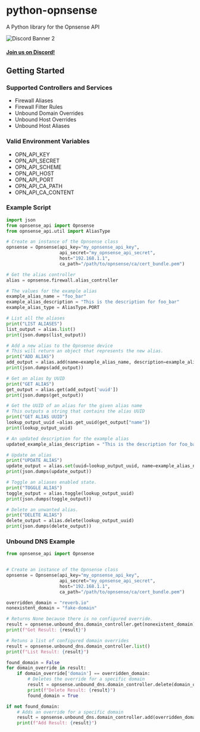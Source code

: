 # python-opnsense
A Python library for the Opnsense API


![Discord Banner 2](https://discordapp.com/api/guilds/418227841398996993/widget.png?style=banner2)
#### [Join us on Discord!](https://discord.gg/nGfWCZCGpF)


## Getting Started

### Supported Controllers and Services
- Firewall Aliases
- Firewall Filter Rules
- Unbound Domain Overrides
- Unbound Host Overrides
- Unbound Host Aliases

### Valid Environment Variables
* OPN_API_KEY
* OPN_API_SECRET
* OPN_API_SCHEME
* OPN_API_HOST
* OPN_API_PORT
* OPN_API_CA_PATH
* OPN_API_CA_CONTENT

### Example Script
```python
import json
from opnsense_api import Opnsense
from opnsense_api.util import AliasType

# Create an instance of the Opnsense class
opnsense = Opnsense(api_key="my_opnsense_api_key",
                    api_secret="my_opnsense_api_secret",
                    host="192.168.1.1",
                    ca_path="/path/to/opnsense/ca/cert_bundle.pem")

# Get the alias controller
alias = opnsense.firewall.alias_controller

# The values for the example alias
example_alias_name = "foo_bar"
example_alias_description = "This is the description for foo_bar"
example_alias_type = AliasType.PORT

# List all the aliases
print("LIST ALIASES")
list_output = alias.list()
print(json.dumps(list_output))

# Add a new alias to the Opnsense device
# This will return an object that represents the new alias.
print("ADD ALIAS")
add_output = alias.add(name=example_alias_name, description=example_alias_description, alias_type=example_alias_type)
print(json.dumps(add_output))

# Get an alias by UUID
print("GET ALIAS")
get_output = alias.get(add_output['uuid'])
print(json.dumps(get_output))

# Get the UUID of an alias for the given alias name
# This outputs a string that contains the alias UUID
print("GET ALIAS UUID")
lookup_output_uuid =alias.get_uuid(get_output["name"])
print(lookup_output_uuid)

# An updated description for the example alias
updated_example_alias_description = "This is the description for foo_bar"

# Update an alias 
print("UPDATE ALIAS")
update_output = alias.set(uuid=lookup_output_uuid, name=example_alias_name, description=updated_example_alias_description, alias_type=example_alias_type)
print(json.dumps(update_output))

# Toggle an aliases enabled state.
print("TOGGLE ALIAS")
toggle_output = alias.toggle(lookup_output_uuid)
print(json.dumps(toggle_output))

# Delete an unwanted alias.
print("DELETE ALIAS")
delete_output = alias.delete(lookup_output_uuid)
print(json.dumps(delete_output))
```

### Unbound DNS Example
```python
from opnsense_api import Opnsense


# Create an instance of the Opnsense class
opnsense = Opnsense(api_key="my_opnsense_api_key",
                    api_secret="my_opnsense_api_secret",
                    host="192.168.1.1",
                    ca_path="/path/to/opnsense/ca/cert_bundle.pem")

overridden_domain = "reverb.io"
nonexistent_domain = "fake-domain"

# Returns None because there is no configured override.
result = opnsense.unbound_dns.domain_controller.get(nonexistent_domain)
print(f"Get Result: {result}")

# Retuns a list of configured domain overrides 
result = opnsense.unbound_dns.domain_controller.list()
print(f"List Result: {result}")

found_domain = False
for domain_override in result:
    if domain_override['domain'] == overridden_domain:
        # Deletes the override for a specific domain
        result = opnsense.unbound_dns.domain_controller.delete(domain_override['uuid'])
        print(f"Delete Result: {result}")
        found_domain = True

if not found_domain:
    # Adds an override for a specific domain
    result = opnsense.unbound_dns.domain_controller.add(overridden_domain, "0.0.0.0", "foobarbaz", True)
    print(f"Add Result: {result}")
```
